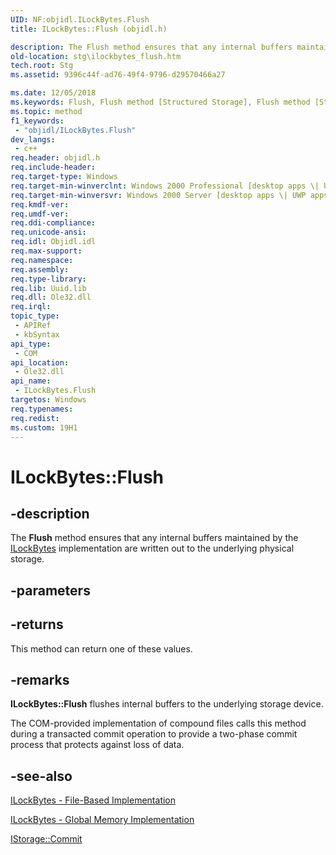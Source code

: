 ```yaml
---
UID: NF:objidl.ILockBytes.Flush
title: ILockBytes::Flush (objidl.h)

description: The Flush method ensures that any internal buffers maintained by the ILockBytes implementation are written out to the underlying physical storage.
old-location: stg\ilockbytes_flush.htm
tech.root: Stg
ms.assetid: 9396c44f-ad76-49f4-9796-d29570466a27

ms.date: 12/05/2018
ms.keywords: Flush, Flush method [Structured Storage], Flush method [Structured Storage],ILockBytes interface, ILockBytes interface [Structured Storage],Flush method, ILockBytes.Flush, ILockBytes::Flush, _stg_ilockbytes_flush, objidl/ILockBytes::Flush, stg.ilockbytes_flush
ms.topic: method
f1_keywords: 
 - "objidl/ILockBytes.Flush"
dev_langs:
 - c++
req.header: objidl.h
req.include-header: 
req.target-type: Windows
req.target-min-winverclnt: Windows 2000 Professional [desktop apps \| UWP apps]
req.target-min-winversvr: Windows 2000 Server [desktop apps \| UWP apps]
req.kmdf-ver: 
req.umdf-ver: 
req.ddi-compliance: 
req.unicode-ansi: 
req.idl: Objidl.idl
req.max-support: 
req.namespace: 
req.assembly: 
req.type-library: 
req.lib: Uuid.lib
req.dll: Ole32.dll
req.irql: 
topic_type:
 - APIRef
 - kbSyntax
api_type:
 - COM
api_location:
 - Ole32.dll
api_name:
 - ILockBytes.Flush
targetos: Windows
req.typenames: 
req.redist: 
ms.custom: 19H1
---
```


# ILockBytes::Flush


## -description


The 
<b>Flush</b> method ensures that any internal buffers maintained by the 
<a href="https://docs.microsoft.com/windows/desktop/api/objidl/nn-objidl-ilockbytes">ILockBytes</a> implementation are written out to the underlying physical storage.


## -parameters






## -returns



This method can return one of these values.




## -remarks



<b>ILockBytes::Flush</b> flushes internal buffers to the underlying storage device.

The COM-provided implementation of compound files calls this method during a transacted commit operation to provide a two-phase commit process that protects against loss of data.




## -see-also




<a href="https://docs.microsoft.com/windows/desktop/Stg/ilockbytes-file-based-implementation">ILockBytes - File-Based Implementation</a>



<a href="https://docs.microsoft.com/windows/desktop/Stg/ilockbytes-global-memory-implementation">ILockBytes - Global Memory Implementation</a>



<a href="https://docs.microsoft.com/windows/desktop/api/objidl/nf-objidl-istorage-commit">IStorage::Commit</a>
 

 

